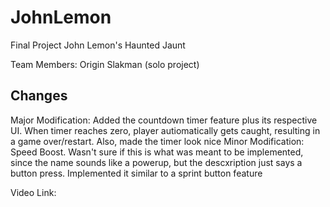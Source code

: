 # JohnLemon
Final Project John Lemon's Haunted Jaunt

Team Members: Origin Slakman (solo project)

Changes
-------
Major Modification: Added the countdown timer feature plus its respective UI. When timer reaches zero, player autiomatically gets caught, resulting in a game over/restart. Also, made the timer look nice
Minor Modification: Speed Boost. Wasn't sure if this is what was meant to be implemented, since the name sounds like a powerup, but the descxription just says a button press. Implemented it similar to a sprint button feature

Video Link: 
